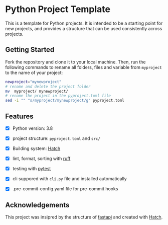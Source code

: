 # Python Project Template

This is a template for Python projects. It is intended to be a starting point for new projects, and provides a structure that can be used consistently across projects.

## Getting Started

Fork the repository and clone it to your local machine. Then, run the following commands to rename all folders, files and variable from `myproject` to the name of your project:
  
```bash
newproject="mynewproject"
# rename and delete the project folder
mv  myproject/ mynewproject/
# rename the project in the pyproject.toml file
sed -i "" "s/myproject/mynewproject/g" pyproject.toml
```

## Features

- [x] Python version: 3.8
- [x] project structure: `pyproject.toml` and `src/`
- [x] Building system: [Hatch](https://hatch.pypa.io/latest/)
- [x] lint, format, sorting with [ruff](https://github.com/charliermarsh/ruff)
- [x] testing with [pytest](https://docs.pytest.org/en/stable/)
- [x] cli suppored with `cli.py` file and installed automatically
- [x] .pre-commit-config.yaml file for pre-commit hooks


## Acknowledgements

This project was insipred by the structure of [fastapi](https://github.com/tiangolo/fastapi/blob/master/pyproject.toml) and created with [Hatch](https://hatch.pypa.io/latest/).
